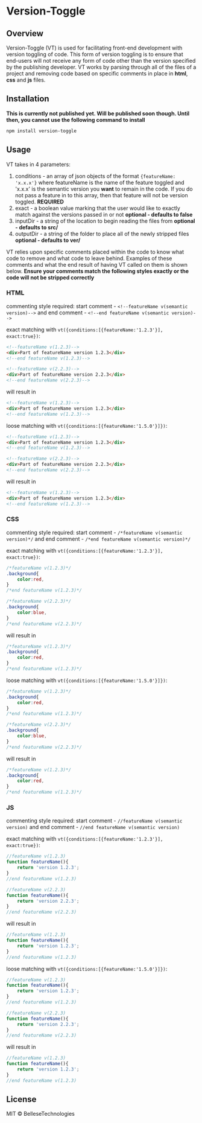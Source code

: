 Version-Toggle
==============

Overview
--------

Version-Toggle (VT) is used for facilitating front-end development with version toggling of code. This form of version toggling is to ensure that end-users will not receive any form of code other than the version specified by the publishing developer. VT works by parsing through all of the files of a project and removing code based on specific comments in place in **html**, **css** and **js** files.

Installation
------------
**This is currently not published yet. Will be published soon though. Until then, you cannot use the following command to install**
```sh
npm install version-toggle
```

Usage
-----

VT takes in 4 parameters:
1. conditions - an array of json objects of the format `{featureName: 'x.x.x'}` where featureName is the name of the feature toggled and 'x.x.x' is the semantic version you **want** to remain in the code. If you do not pass a feature in to this array, then that feature will not be version toggled. **REQUIRED**
2. exact - a boolean value marking that the user would like to exactly match against the versions passed in or not **optional - defaults to false**
3. inputDir - a string of the location to begin reading the files from **optional - defaults to src/**
4. outputDir - a string of the folder to place all of the newly stripped files **optional - defaults to ver/**

VT relies upon specific comments placed within the code to know what code to remove and what code to leave behind.
Examples of these comments and what the end result of having VT called on them is shown below.
**Ensure your comments match the following styles exactly or the code will not be stripped correctly**

### HTML

commenting style required: start comment - `<!--featureName v(semantic version)-->` and end comment - `<!--end featureName v(semantic version)-->`

exact matching with `vt({conditions:[{featureName:'1.2.3'}], exact:true})`:
```html
<!--featureName v(1.2.3)-->
<div>Part of featureName version 1.2.3</div>
<!--end featureName v(1.2.3)-->

<!--featureName v(2.2.3)-->
<div>Part of featureName version 2.2.3</div>
<!--end featureName v(2.2.3)-->
```

will result in
```html
<!--featureName v(1.2.3)-->
<div>Part of featureName version 1.2.3</div>
<!--end featureName v(1.2.3)-->
```

loose matching with `vt({conditions:[{featureName:'1.5.0'}]})`:
```html
<!--featureName v(1.2.3)-->
<div>Part of featureName version 1.2.3</div>
<!--end featureName v(1.2.3)-->

<!--featureName v(2.2.3)-->
<div>Part of featureName version 2.2.3</div>
<!--end featureName v(2.2.3)-->
```

will result in
```html
<!--featureName v(1.2.3)-->
<div>Part of featureName version 1.2.3</div>
<!--end featureName v(1.2.3)-->
```

### CSS

commenting style required: start comment - `/*featureName v(semantic version)*/` and end comment - `/*end featureName v(semantic version)*/`

exact matching with `vt({conditions:[{featureName:'1.2.3'}], exact:true})`:
```css
/*featureName v(1.2.3)*/
.background{
    color:red,
}
/*end featureName v(1.2.3)*/

/*featureName v(2.2.3)*/
.background{
    color:blue,
}
/*end featureName v(2.2.3)*/
```

will result in
```css
/*featureName v(1.2.3)*/
.background{
    color:red,
}
/*end featureName v(1.2.3)*/
```

loose matching with `vt({conditions:[{featureName:'1.5.0'}]})`:
```css
/*featureName v(1.2.3)*/
.background{
    color:red,
}
/*end featureName v(1.2.3)*/

/*featureName v(2.2.3)*/
.background{
    color:blue,
}
/*end featureName v(2.2.3)*/
```

will result in
```css
/*featureName v(1.2.3)*/
.background{
    color:red,
}
/*end featureName v(1.2.3)*/
```

### JS

commenting style required: start comment - `//featureName v(semantic version)` and end comment - `//end featureName v(semantic version)`

exact matching with `vt({conditions:[{featureName:'1.2.3'}], exact:true})`:
```js
//featureName v(1.2.3)
function featureName(){
    return 'version 1.2.3';
}
//end featureName v(1.2.3)

//featureName v(2.2.3)
function featureName(){
    return 'version 2.2.3';
}
//end featureName v(2.2.3)
```

will result in
```js
//featureName v(1.2.3)
function featureName(){
    return 'version 1.2.3';
}
//end featureName v(1.2.3)
```

loose matching with `vt({conditions:[{featureName:'1.5.0'}]})`:
```js
//featureName v(1.2.3)
function featureName(){
    return 'version 1.2.3';
}
//end featureName v(1.2.3)

//featureName v(2.2.3)
function featureName(){
    return 'version 2.2.3';
}
//end featureName v(2.2.3)
```

will result in
```js
//featureName v(1.2.3)
function featureName(){
    return 'version 1.2.3';
}
//end featureName v(1.2.3)
```

License
-------
MIT © BelleseTechnologies
